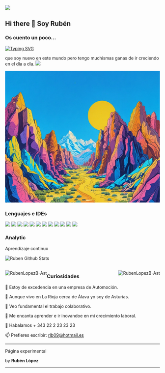 <img src="https://user-images.githubusercontent.com/73097560/115834477-dbab4500-a447-11eb-908a-139a6edaec5c.gif">

## Hi there 👋 Soy Rubén

### Os cuento un poco...

[![Typing SVG](https://readme-typing-svg.herokuapp.com?font=Architects+Daughter&color=7AF79A&size=30&lines=Sobre_mí+tan_solo_deciros)](https://git.io/typing-svg)

que soy nuevo en este mundo pero tengo muchismas ganas de ir creciendo en el día a día.
<img src="https://user-images.githubusercontent.com/73097560/115834477-dbab4500-a447-11eb-908a-139a6edaec5c.gif">


![montañas](per2.png)

### Lenguajes e IDEs

<img src="https://img.shields.io/badge/-Java-05122A?style=flat&logo=java"/>
     <img src="https://img.shields.io/badge/-Python-05122A?style=flat&logo=python"/>
     <img src="https://img.shields.io/badge/-Markdown-05122A?style=flat&logo=markdown"/>
     <img src="https://img.shields.io/badge/-HTML-05122A?style=flat&logo=HTML5"/>
     <img src="https://img.shields.io/badge/-CSS-05122A?style=flat&logo=CSS3"/>
     <img src="https://img.shields.io/badge/-JavaScript-05122A?style=flat&logo=javascript"/>
     <img src="https://img.shields.io/badge/-Git-05122A?style=flat&logo=git"/>
     <img src="https://img.shields.io/badge/-Github-05122A?style=flat&logo=github"/>
     <img src="https://img.shields.io/badge/-MySql-05122A?style=flat&logo=mysql"/>
     <img src="https://img.shields.io/badge/-IntelliJ-05122A?style=flat&logo=intellijidea"/>
     <img src="https://img.shields.io/badge/-PyCharm-05122A?style=flat&logo=pycharm"/>
     <img src="https://img.shields.io/badge/-Visual%20Studio%20Code-05122A?style=flat&logo=visual-studio-code&logoColor=007ACC"/>

### Analytic

Aprendizaje continuo


<img align="center" src="https://github-readme-stats.vercel.app/api?username=RubenLopezB-Ast&include_all_commits=true&count_private=true&show_icons=true&line_height=20&title_color=7A7ADB&icon_color=2234AE&text_color=D3D3D3&bg_color=0,000000,130F40" alt="Ruben Github Stats">

</br>
</br>
<p><img align="left" src="https://github-readme-stats.vercel.app/api/top-langs?username=RubenLopezB-Ast&show_icons=true&theme=dark&locale=en&layout=compact" alt="RubenLopezB-Ast" /></p>

<p><img align="right" src="https://github-readme-stats.vercel.app/api?username=Aditya664&show_icons=true&theme=tokyonight" alt="RubenLopezB-Ast" /></p>

### Curiosidades

🔭 Estoy de excedencia en una empresa de Automoción.
  
🌱 Aunque vivo en La Rioja cerca de Álava yo soy de Asturias.
  
👯 Veo fundamental el trabajo colaborativo.
  
🤔 Me encanta aprender e ir inovandoe en mi crecimiento laboral.

💬 Habalamos + 343 22 2 23 23 23

📫 Prefieres escribir: rlb09@hotmail.es

____
<p>Página experimental</p> by <b>Rubén López</p> 

-----